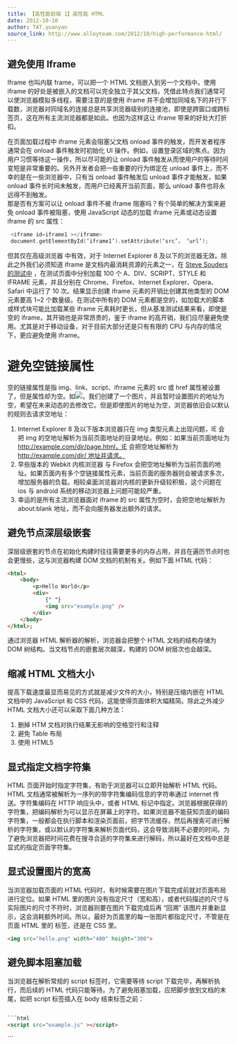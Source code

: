 ```yaml
---
title: 【高性能前端 1】高性能 HTML
date: 2012-10-10
author: TAT.yuanyan
source_link: http://www.alloyteam.com/2012/10/high-performance-html/
---
```


## 避免使用 Iframe

Iframe 也叫内联 frame，可以把一个 HTML 文档嵌入到另一个文档中。使用 iframe 的好处是被嵌入的文档可以完全独立于其父文档，凭借此特点我们通常可以使浏览器模拟多线程，需要注意的是使用 iframe 并不会增加同域名下的并行下载数，浏览器对同域名的连接总是共享浏览器级别的连接池，即使是跨窗口或跨标签页，这在所有主流浏览器都是如此。也因为这样这让 iframe 带来的好处大打折扣。

在页面加载过程中 iframe 元素会阻塞父文档 onload 事件的触发，而开发者程序通常会在 onload 事件触发时初始化 UI 操作。例如，设置登录区域的焦点。因为用户习惯等待这一操作，所以尽可能的让 onload 事件触发从而使用户的等待时间变短是非常重要的。另外开发者会把一些重要的行为绑定在 unload 事件上，而不幸的是在一些浏览器中，只有当 onload 事件触发后 unload 事件才能触发，如果 onload 事件长时间未触发，而用户已经离开当前页面，那么 unload 事件也将永远得不到触发。  
那是否有方案可以让 onload 事件不被 iframe 阻塞吗？有个简单的解决方案来避免 onload 事件被阻塞，使用 JavaScript 动态的加载 iframe 元素或动态设置 iframe 的 src 属性：

```c
 <iframe id=iframe1 ></iframe>
 document.getElementById(‘iframe1’).setAttribute(‘src’， ‘url’);
```

但其仅在高级浏览器 中有效，对于 Internet Explorer 8 及以下的浏览器无效。除此之外我们必须知道 iframe 是文档内最消耗资源的元素之一，在 [Steve Souders 的测试中](http://stevesouders.com/efws/costofelements.php) ，在测试页面中分别加载 100 个 A、DIV、SCRIPT、STYLE 和 IFRAME 元素，并且分别在 Chrome、Firefox、Internet Explorer、Opera、Safari 中运行了 10 次。结果显示创建 iframe 元素的开销比创建其他类型的 DOM 元素要高 1~2 个数量级。在测试中所有的 DOM 元素都是空的，如加载大的脚本或样式块可能比加载某些 iframe 元素耗时更长，但从基准测试结果来看，即使是空的 iframe，其开销也是非常昂贵的，鉴于 iframe 的高开销，我们应尽量避免使用。尤其是对于移动设备，对于目前大部分还是只有有限的 CPU 与内存的情况下，更应避免使用 iframe。

# 避免空链接属性

空的链接属性是指 img、link、script、ifrrame 元素的 src 或 href 属性被设置了，但是属性却为空。如<img src=””>，我们创建了一个图片，并且暂时设置图片的地址为空，希望在未来动态的去修改它。但是即使图片的地址为空，浏览器依旧会以默认的规则去请求空地址：

1.  Internet Explorer 8 及以下版本浏览器只在 img 类型元素上出现问题，IE 会把 img 的空地址解析为当前页面地址的目录地址。例如：如果当前页面地址为 <http://example.com/dir/page.html，IE> 会把空地址解析为 [http://example.com/dir/ 地址并请求。](http://example.com/dir/地址并请求。)
2.  早些版本的 Webkit 内核浏览器 与 Firefox 会把空地址解析为当前页面的地址。如果页面内有多个空链接属性元素，当前页面的服务器则会被请求多次，增加服务器的负载。相较桌面浏览器对内核的更新升级较积极，这个问题在 ios 与 android 系统的移动浏览器上问题可能较严重。
3.  幸运的是所有主流浏览器面对 iframe 的 src 属性为空时，会把空地址解析为 about:blank 地址，而不会向服务器发出额外的请求。

## 避免节点深层级嵌套

深层级嵌套的节点在初始化构建时往往需要更多的内存占用，并且在遍历节点时也会更慢些，这与浏览器构建 DOM 文档的机制有关。例如下面 HTML 代码：

```html
<html>
    <body>
        <p>Hello World</p>
        <div>
            {" "}
            <img src="example.png" />
        </div>
    </body>
</html>;
```

通过浏览器 HTML 解析器的解析，浏览器会把整个 HTML 文档的结构存储为 DOM 树结构。当文档节点的嵌套层次越深，构建的 DOM 树层次也会越深。

## 缩减 HTML 文档大小

提高下载速度最显而易见的方式就是减少文件的大小，特别是压缩内嵌在 HTML 文档中的 JavaScript 和 CSS 代码，这能使得页面体积大幅精简。除此之外减少 HTML 文档大小还可以采取下面几种方法：

1.  删掉 HTM 文档对执行结果无影响的空格空行和注释
2.  避免 Table 布局
3.  使用 HTML5

## 显式指定文档字符集

HTML 页面开始时指定字符集，有助于浏览器可以立即开始解析 HTML 代码。HTML 文档通常被解析为一序列的带字符集编码信息的字符串通过 internet 传送。字符集编码在 HTTP 响应头中，或者 HTML 标记中指定。浏览器根据获得的字符集，把编码解析为可以显示在屏幕上的字符。如果浏览器不能获知页面的编码字符集，一般都会在执行脚本和渲染页面前，把字节流缓存，然后再搜索可进行解析的字符集，或以默认的字符集来解析页面代码，这会导致消耗不必要的时间。为了避免浏览器把时间花费在搜寻合适的字符集来进行解码，所以最好在文档中总是显式的指定页面字符集。

## 显式设置图片的宽高

当浏览器加载页面的 HTML 代码时，有时候需要在图片下载完成前就对页面布局进行定位。如果 HTML 里的图片没有指定尺寸（宽和高），或者代码描述的尺寸与实际图片的尺寸不符时，浏览器则要在图片下载完成后再 “回溯” 该图片并重新显示，这会消耗额外时间。所以，最好为页面里的每一张图片都指定尺寸，不管是在页面 HTML 里的<img> 标签，还是在 CSS 里。

```html
<img src="hello.png" width="400" height="300">
```

## 避免脚本阻塞加载

当浏览器在解析常规的 script 标签时，它需要等待 script 下载完毕，再解析执行，而后续的 HTML 代码只能等待。为了避免阻塞加载，应把脚步放到文档的末尾，如把 script 标签插入在 body 结束标签之前：

````html
 
```html
<script src="example.js" ></script>
````

 </body>
```